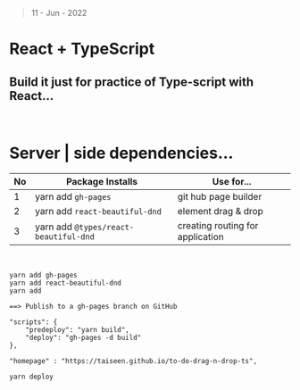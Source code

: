 > 11 - Jun - 2022

# React + TypeScript 

## Build it just for practice of Type-script with React...

<br/>

# Server | side dependencies...

|No| Package Installs                       | Use for...                        |
|--|----------------------------------------|-----------------------------------|
|1 | yarn add `gh-pages`                    | git hub page builder              |
|2 | yarn add `react-beautiful-dnd`         | element drag & drop               |
|3 | yarn add `@types/react-beautiful-dnd`  | creating routing for application  |


<br/>

```
yarn add gh-pages	
yarn add react-beautiful-dnd
yarn add 

==> Publish to a gh-pages branch on GitHub
```


```
"scripts": {
    "predeploy": "yarn build",
    "deploy": "gh-pages -d build"
},
```


```
"homepage" : "https://taiseen.github.io/to-do-drag-n-drop-ts",
```


```
yarn deploy
```
